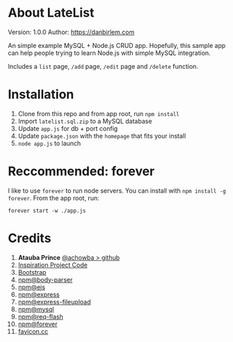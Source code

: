 # About LateList
Version: 1.0.0
Author: https://danbirlem.com

An simple example MySQL + Node.js CRUD app. Hopefully, this sample app can help people trying to learn Node.js with simple MySQL integration.

Includes a `list` page, `/add` page, `/edit` page and `/delete` function.

# Installation
1. Clone from this repo and from app root, run `npm install`
1. Import `latelist.sql.zip` to a MySQL database
2. Update `app.js` for db + port config
3. Update `package.json` with the `homepage` that fits your install
4. `node app.js` to launch

# Reccommended: forever
I like to use `forever` to run node servers. You can install with `npm install -g forever`. From the app root, run:
    
    forever start -w ./app.js

# Credits

1. **Atauba Prince**  [@achowba > github](http://github.com/achowba) 
2. [Inspiration Project Code](https://dev.to/achowba/build-a-simple-app-using-node-js-and-mysql-19me)
2. [Bootstrap](https://getbootstrap.com/)
3. [npm@body-parser](https://www.npmjs.com/package/body-parser)
4. [npm@ejs](https://www.npmjs.com/package/ejs)
5. [npm@express](https://www.npmjs.com/package/express)
6. [npm@express-fileupload](https://www.npmjs.com/package/express-fileupload)
7. [npm@mysql](https://www.npmjs.com/package/mysql)
8. [npm@req-flash](https://www.npmjs.com/package/req-flash)
9. [npm@forever](https://www.npmjs.com/package/forever)
10. [favicon.cc](https://favicon.cc)
